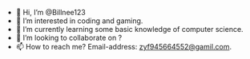 - 👋 Hi, I’m @Billnee123
- 👀 I’m interested in coding and gaming.
- 🌱 I’m currently learning some basic knowledge of computer science.
- 💞️ I’m looking to collaborate on ?
- 📫 How to reach me? Email-address: zyf945664552@gamil.com.

<!---
Billnee123/Billnee123 is a ✨ special ✨ repository because its `README.md` (this file) appears on your GitHub profile.
You can click the Preview link to take a look at your changes.
--->
